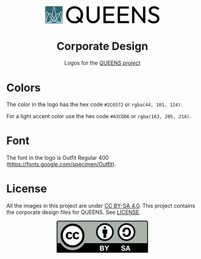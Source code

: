 <div align="center">
<picture>
  <source media="(prefers-color-scheme: dark)" srcset="logo/queens_text.svg">
  <source media="(prefers-color-scheme: light)" srcset="logo/queens_text.svg">
  <img alt="QUEENS logo" src="logo/queens_text.svg" width="300">
</picture>
</div>

<div align="center">

# Corporate Design

Logos for the [QUEENS project](https://github.com/queens-py/queens)
</div>

# Colors
The color in the logo has the hex code `#2C6572` or `rgba(44, 101, 114)`.

For a light accent color use the hex code `#A3CDD6` or `rgba(163, 205, 214)`.

# Font
The font in the logo is Outfit Regular 400  (https://fonts.google.com/specimen/Outfit).

# License

All the images in this project are under [CC BY-SA 4.0](https://creativecommons.org/licenses/by-sa/4.0/).
This project contains the corporate design files for QUEENS. See [LICENSE](LICENSE).

<div align="center">

[![QUEENS-website](by-sa.svg)](https://creativecommons.org/licenses/by-sa/4.0/)

</div>

